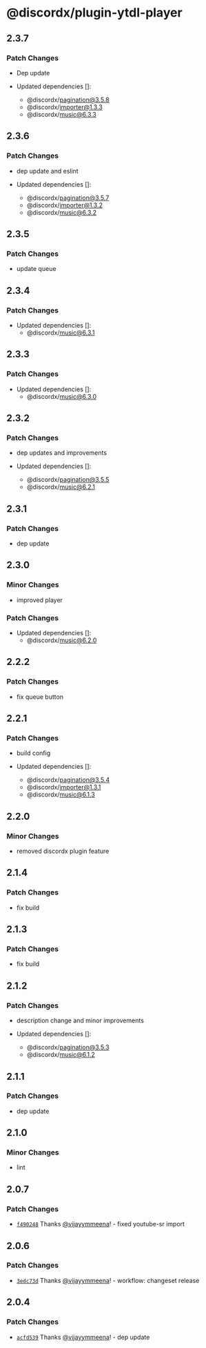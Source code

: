 # @discordx/plugin-ytdl-player

## 2.3.7

### Patch Changes

- Dep update

- Updated dependencies []:
  - @discordx/pagination@3.5.8
  - @discordx/importer@1.3.3
  - @discordx/music@6.3.3

## 2.3.6

### Patch Changes

- dep update and eslint

- Updated dependencies []:
  - @discordx/pagination@3.5.7
  - @discordx/importer@1.3.2
  - @discordx/music@6.3.2

## 2.3.5

### Patch Changes

- update queue

## 2.3.4

### Patch Changes

- Updated dependencies []:
  - @discordx/music@6.3.1

## 2.3.3

### Patch Changes

- Updated dependencies []:
  - @discordx/music@6.3.0

## 2.3.2

### Patch Changes

- dep updates and improvements

- Updated dependencies []:
  - @discordx/pagination@3.5.5
  - @discordx/music@6.2.1

## 2.3.1

### Patch Changes

- dep update

## 2.3.0

### Minor Changes

- improved player

### Patch Changes

- Updated dependencies []:
  - @discordx/music@6.2.0

## 2.2.2

### Patch Changes

- fix queue button

## 2.2.1

### Patch Changes

- build config

- Updated dependencies []:
  - @discordx/pagination@3.5.4
  - @discordx/importer@1.3.1
  - @discordx/music@6.1.3

## 2.2.0

### Minor Changes

- removed discordx plugin feature

## 2.1.4

### Patch Changes

- fix build

## 2.1.3

### Patch Changes

- fix build

## 2.1.2

### Patch Changes

- description change and minor improvements

- Updated dependencies []:
  - @discordx/pagination@3.5.3
  - @discordx/music@6.1.2

## 2.1.1

### Patch Changes

- dep update

## 2.1.0

### Minor Changes

- lint

## 2.0.7

### Patch Changes

- [`f490248`](https://github.com/discordx-ts/plugins/commit/f4902483a99331355edfa7dc3b9d2d99331b5919) Thanks [@vijayymmeena](https://github.com/vijayymmeena)! - fixed youtube-sr import

## 2.0.6

### Patch Changes

- [`3edc73d`](https://github.com/discordx-ts/plugins/commit/3edc73da5679e8b97f0f08291da7cdef09afb165) Thanks [@vijayymmeena](https://github.com/vijayymmeena)! - workflow: changeset release

## 2.0.4

### Patch Changes

- [`acfd539`](https://github.com/discordx-ts/plugins/commit/acfd539ea9144e60e5f300f6eeac2e73f9a3c79b) Thanks [@vijayymmeena](https://github.com/vijayymmeena)! - dep update
